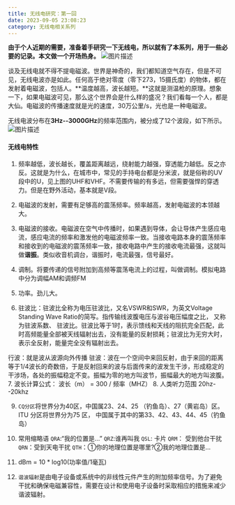 ```yaml
---
title: 无线电研究：第一回
date: 2023-09-05 23:08:23
category: 无线电相关系列
---
```


**由于个人近期的需要，准备着手研究一下无线电，所以就有了本系列，用于一些必要的记录。本文做一个开场热身。**
<img src="/img/无线电1_1.webp" alt="图片描述">


谈及无线电就不得不提电磁波。世界是神奇的，我们都知道空气存在，但是不可见，无线电波亦是如此。任何高于绝对零度（零下273，15摄氏度）的物体，都在发射着电磁波，包括人。**温度越高，波长越短。**这就是测温枪的原理。想象一下，如果电磁波可见，那么这个世界会是什么样的盛况？我们看每一个人，都是大仙。电磁波的传播速度就是光的速度，30万公里/s，光也是一种电磁波。

无线电波分布在**3Hz--3000GHz**的频率范围内，被分成了12个波段，如下所示。
<img src="/img/无线电1_2.jpeg" alt="图片描述">

#### 无线电特性
1. 频率越低，波长越长，覆盖距离越远，绕射能力越强，穿透能力越低。反之亦反。这就是为什么，在城市中，常见的手持电台都是分米波，就是俗称的UV段中的U，见上图的UHF和VHF。不需要传输的有多远，但需要强悍的穿透力。但是在野外活动，基本就是V段。

2. 电磁波的发射，需要有足够高的震荡频率。频率越高，发射电磁波的本领越大。
3. 电磁波的接收。电磁波在空气中传播时，如果遇到导体，会让导体产生感应电流，感应电流的频率和激发他的电磁波频率一致。当接收电路本身的震荡频率和接收到的电磁波的震荡频率一致，接收电路中产生的接收电流最强，这就叫做**谐振**。类似收音机调台，谐振时，电流最强，信号最好。
4. 调制。将要传递的信号附加到高频等震荡电流上的过程，叫做调制。模拟电路中分为调幅AM和调频FM
5. 功率。劲儿大。
6. 驻波比：驻波比全称为电压驻波比，又名VSWR和SWR，为英文Voltage Standing Wave Ratio的简写。指传输线波腹电压与波谷电压幅度之比， 又称为驻波系数、 驻波比。驻波比等于1时，表示馈线和天线的阻抗完全匹配，此时高频能量全部被天线辐射出去，没有能量的反射损耗；驻波比为无穷大时，表示全反射，能量完全没有辐射出去。

行波：就是波从波源向外传播
驻波：波在一个空间中来回反射，由于来回的距离等于1/4波长的奇数倍，于是反射回来的波与后面传来的波发生干涉，形成稳定的干涉场，各处的振幅稳定不变。振幅为零的地方叫波节，振幅最大的地方叫波腹。
7. 波长计算公式：
波长（m） = 300 / 频率（MHZ）
8. 人类听力范围  20hz--20khz

9. `CQ分区`将世界分为40区，中国属23、24、25 （钓鱼岛）、27（黄岩岛）区。
ITU 分区将世界分为75 区， 中国属于其中的第33、42、43、44、45（钓鱼岛）

10. 常用缩略语
`QRA`:“我的位置是…”
`QRZ`:谁再叫我
`QSL`: 卡片
`QRM`： 受到他台干扰
`QRN`：受到天电干扰
`QTH`：①你的地理位置是哪里?②我的地理位置是...

11. dBm = 10 * log10(功率值/1毫瓦) 
12. `谐波辐射`是由电子设备或系统中的非线性元件产生的附加频率信号。为了避免干扰和确保电磁兼容性，需要在设计和使用电子设备时采取相应的措施来减少谐波辐射。